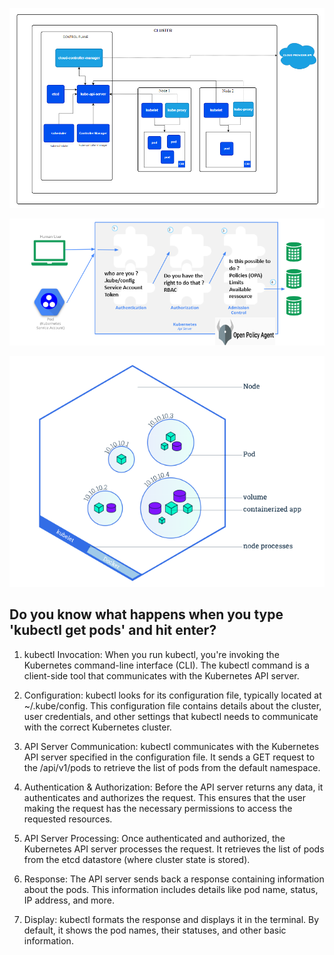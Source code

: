 


![Alt text](<images/Cluster Architecture _ Kubernetes.png>)


![Alt text](<images/access control k8s.png>)

![Alt text](<images/Viewing Pods and Nodes _ Kubernetes.png>)










## Do you know what happens when you type 'kubectl get pods' and hit enter?


1. kubectl Invocation: When you run kubectl, you're invoking the Kubernetes command-line interface (CLI). The kubectl command is a client-side tool that communicates with the Kubernetes API server.

2. Configuration: kubectl looks for its configuration file, typically located at ~/.kube/config. This configuration file contains details about the cluster, user credentials, and other settings that kubectl needs to communicate with the correct Kubernetes cluster.

3. API Server Communication: kubectl communicates with the Kubernetes API server specified in the configuration file. It sends a GET request to the /api/v1/pods to retrieve the list of pods from the default namespace.

4. Authentication & Authorization: Before the API server returns any data, it authenticates and authorizes the request. This ensures that the user making the request has the necessary permissions to access the requested resources.

5. API Server Processing: Once authenticated and authorized, the Kubernetes API server processes the request. It retrieves the list of pods from the etcd datastore (where cluster state is stored).

6. Response: The API server sends back a response containing information about the pods. This information includes details like pod name, status, IP address, and more.

7. Display: kubectl formats the response and displays it in the terminal. By default, it shows the pod names, their statuses, and other basic information.
